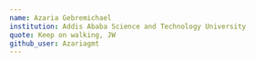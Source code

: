 ```yaml
---
name: Azaria Gebremichael
institution: Addis Ababa Science and Technology University
quote: Keep on walking, JW
github_user: Azariagmt
---
```

